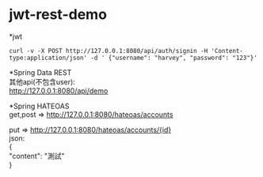 # jwt-rest-demo
*jwt  
```
curl -v -X POST http://127.0.0.1:8080/api/auth/signin -H 'Content-type:application/json' -d ' {"username": "harvey", "password": "123"}'  
```
*Spring Data REST  
其他api(不包含user):  
http://127.0.0.1:8080/api/demo  
  
*Spring HATEOAS  
get,post => http://127.0.0.1:8080/hateoas/accounts  
  
put => http://127.0.0.1:8080/hateoas/accounts/{id}  
json:  
{  
    "content": "測試"  
}